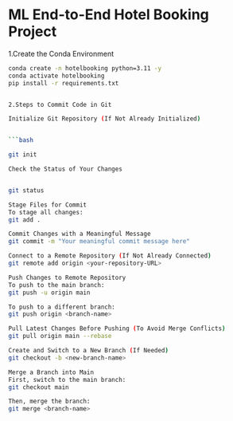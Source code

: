 # ML End-to-End Hotel Booking Project

1.Create the Conda Environment  

```bash
conda create -n hotelbooking python=3.11 -y
conda activate hotelbooking
pip install -r requirements.txt


2.Steps to Commit Code in Git

Initialize Git Repository (If Not Already Initialized) 


```bash

git init

Check the Status of Your Changes


git status

Stage Files for Commit
To stage all changes:
git add .

Commit Changes with a Meaningful Message
git commit -m "Your meaningful commit message here"

Connect to a Remote Repository (If Not Already Connected)
git remote add origin <your-repository-URL>

Push Changes to Remote Repository
To push to the main branch:
git push -u origin main

To push to a different branch:
git push origin <branch-name>

Pull Latest Changes Before Pushing (To Avoid Merge Conflicts)
git pull origin main --rebase

Create and Switch to a New Branch (If Needed)
git checkout -b <new-branch-name>

Merge a Branch into Main
First, switch to the main branch:
git checkout main

Then, merge the branch:
git merge <branch-name>



